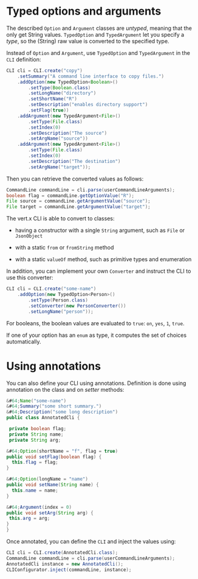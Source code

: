 # Typed options and arguments

The described `Option` and `Argument` classes are *untyped*, meaning
that the only get String values. `TypedOption` and `TypedArgument` let
you specify a *type*, so the (String) raw value is converted to the
specified type.

Instead of `Option` and `Argument`, use `TypedOption` and
`TypedArgument` in the `CLI` definition:

``` java
CLI cli = CLI.create("copy")
    .setSummary("A command line interface to copy files.")
    .addOption(new TypedOption<Boolean>()
        .setType(Boolean.class)
        .setLongName("directory")
        .setShortName("R")
        .setDescription("enables directory support")
        .setFlag(true))
    .addArgument(new TypedArgument<File>()
        .setType(File.class)
        .setIndex(0)
        .setDescription("The source")
        .setArgName("source"))
    .addArgument(new TypedArgument<File>()
        .setType(File.class)
        .setIndex(0)
        .setDescription("The destination")
        .setArgName("target"));
```

Then you can retrieve the converted values as follows:

``` java
CommandLine commandLine = cli.parse(userCommandLineArguments);
boolean flag = commandLine.getOptionValue("R");
File source = commandLine.getArgumentValue("source");
File target = commandLine.getArgumentValue("target");
```

The vert.x CLI is able to convert to classes:

  - having a constructor with a single `String` argument, such as `File`
    or `JsonObject`

  - with a static `from` or `fromString` method

  - with a static `valueOf` method, such as primitive types and
    enumeration

In addition, you can implement your own `Converter` and instruct the CLI
to use this converter:

``` java
CLI cli = CLI.create("some-name")
    .addOption(new TypedOption<Person>()
        .setType(Person.class)
        .setConverter(new PersonConverter())
        .setLongName("person"));
```

For booleans, the boolean values are evaluated to `true`: `on`, `yes`,
`1`, `true`.

If one of your option has an `enum` as type, it computes the set of
choices automatically.

# Using annotations

You can also define your CLI using annotations. Definition is done using
annotation on the class and on *setter* methods:

``` java
&#64;Name("some-name")
&#64;Summary("some short summary.")
&#64;Description("some long description")
public class AnnotatedCli {

 private boolean flag;
 private String name;
 private String arg;

&#64;Option(shortName = "f", flag = true)
public void setFlag(boolean flag) {
  this.flag = flag;
}

&#64;Option(longName = "name")
public void setName(String name) {
  this.name = name;
}

&#64;Argument(index = 0)
public void setArg(String arg) {
 this.arg = arg;
}
}
```

Once annotated, you can define the `CLI` and inject the values using:

``` java
CLI cli = CLI.create(AnnotatedCli.class);
CommandLine commandLine = cli.parse(userCommandLineArguments);
AnnotatedCli instance = new AnnotatedCli();
CLIConfigurator.inject(commandLine, instance);
```
